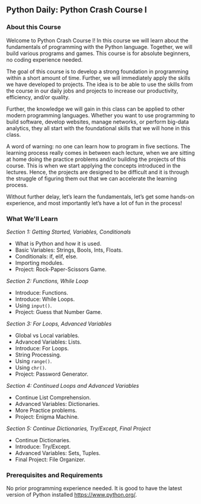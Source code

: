 ## Python Daily: Python Crash Course I

### About this Course
Welcome to Python Crash Course I! In this course we will learn about the fundamentals of programming with the Python language. Together, we will build various programs and games. This course is for absolute beginners, no coding experience needed.

The goal of this course is to develop a strong foundation in programming within a short amount of time. Further, we will immediately apply the skills we have developed to projects. The idea is to be able to use the skills from the course in our daily jobs and projects to increase our productivity, efficiency, and/or quality.

Further, the knowledge we will gain in this class can be applied to other modern programming languages. Whether you want to use programming to build software, develop websites, manage networks, or perform big-data analytics, they all start with the foundational skills that we will hone in this class.

A word of warning: no one can learn how to program in five sections. The learning process really comes in between each lecture, when we are sitting at home doing the practice problems and/or building the projects of this course. This is when we start applying the concepts introduced in the lectures. Hence, the projects are designed to be difficult and it is through the struggle of figuring them out that we can accelerate the learning process.

Without further delay, let’s learn the fundamentals, let’s get some hands-on experience, and most importantly let’s have a lot of fun in the process!

### What We'll Learn

*Section 1: Getting Started, Variables, Conditionals*
* What is Python and how it is used.
* Basic Variables: Strings, Bools, Ints, Floats.
* Conditionals: if, elif, else.
* Importing modules.
* Project: Rock-Paper-Scissors Game.

*Section 2: Functions, While Loop*
* Introduce: Functions.
* Introduce: While Loops.
* Using ```input()```.
* Project: Guess that Number Game.

*Section 3: For Loops, Advanced Variables*
* Global vs Local variables.
* Advanced Variables: Lists.
* Introduce: For Loops.
* String Processing.
* Using ```range()```.
* Using ```chr()```.
* Project: Password Generator.

*Section 4: Continued Loops and Advanced Variables*
* Continue List Comprehension.
* Advanced Variables: Dictionaries.
* More Practice problems.
* Project: Enigma Machine.

*Section 5: Continue Dictionaries, Try/Except, Final Project*
* Continue Dictionaries.
* Introduce: Try/Except.
* Advanced Variables: Sets, Tuples.
* Final Project: File Organizer.

### Prerequisites and Requirements
No prior programming experience needed. It is good to have the latest version of Python installed https://www.python.org/.
